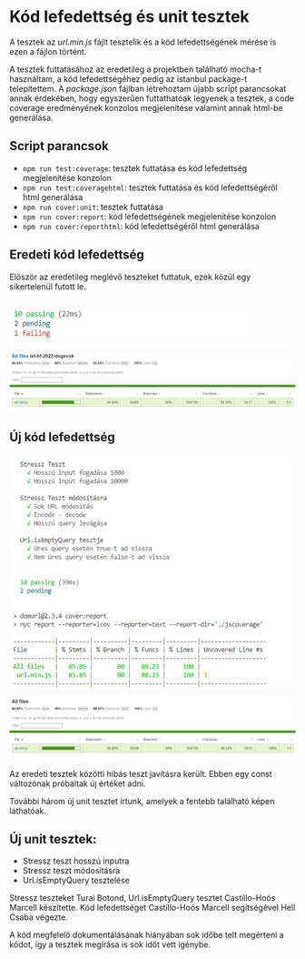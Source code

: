 # Kód lefedettség és unit tesztek 

 A tesztek az _url.min.js_ fájlt tesztelik és a kód lefedettségének mérése is ezen a fájlon történt. 
 
 A tesztek futtatásához az eredetileg a projektben található mocha-t használtam, a kód lefedettségéhez pedig az istanbul package-t telepítettem. A _package.json_ fájlban létrehoztam újabb script parancsokat annak érdekében, hogy egyszerűen futtathatóak legyenek a tesztek, a code coverage eredményének konzolos megjelenítése valamint annak html-be generálása.

 ## Script parancsok
 - `npm run test:coverage`: tesztek futtatása és kód lefedettség megjelenítése konzolon 
 - `npm run test:coveragehtml`: tesztek futtatása és kód lefedettségéről html generálása
 - `npm run cover:unit`: tesztek futtatása
 - `npm run cover:report`: kód lefedettségének megjelenítése konzolon
 - `npm run cover:reporthtml`: kód lefedettségéről html generálása
 
## Eredeti kód lefedettség

 Először az eredetileg meglévő teszteket futtatuk, ezek közül egy sikertelenül futott le.

![img/code_coverage/code_coverage_console_original.png](img/code_coverage/code_coverage_console_original.png)

![img/code_coverage/code_coverage_html_original.png](img/code_coverage/code_coverage_html_original.png)

## Új kód lefedettség

![img/code_coverage/code_coverage_console_new.png](img/code_coverage/code_coverage_console_new.png)

![img/code_coverage/code_coverage_html_new.png](img/code_coverage/code_coverage_html_new.png)

Az eredeti tesztek közötti hibás teszt javításra került. Ebben egy const változónak próbáltak új értéket adni.

További három új unit tesztet írtunk, amelyek a fentebb található képen láthatóak.

## Új unit tesztek:
- Stressz teszt hosszú inputra
- Stressz teszt módosításra
- Url.isEmptyQuery tesztelése

Stressz teszteket Turai Botond, Url.isEmptyQuery tesztet Castillo-Hoós Marcell készítette. Kód lefedettséget Castillo-Hoós Marcell segítségével Hell Csaba végezte.

A kód megfelelő dokumentálásának hiányában sok időbe telt megérteni a kódot, így a tesztek megírása is sok időt vett igénybe.